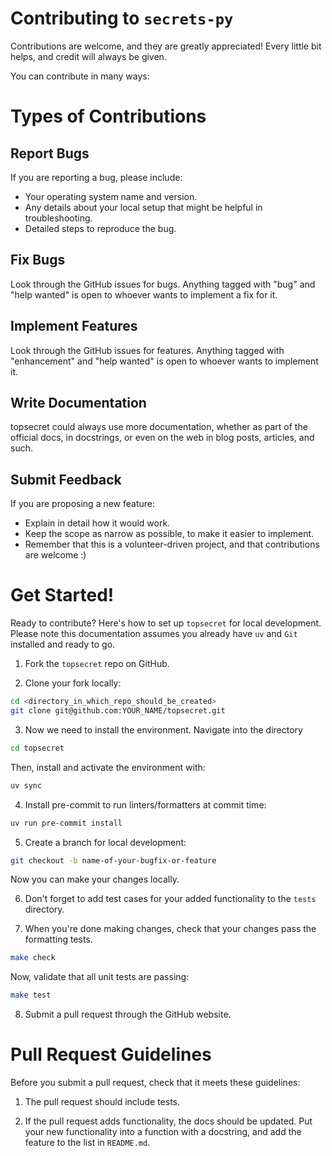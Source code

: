 # Contributing to `secrets-py`

Contributions are welcome, and they are greatly appreciated!
Every little bit helps, and credit will always be given.

You can contribute in many ways:

# Types of Contributions

## Report Bugs

If you are reporting a bug, please include:

- Your operating system name and version.
- Any details about your local setup that might be helpful in troubleshooting.
- Detailed steps to reproduce the bug.

## Fix Bugs

Look through the GitHub issues for bugs.
Anything tagged with "bug" and "help wanted" is open to whoever wants to implement a fix for it.

## Implement Features

Look through the GitHub issues for features.
Anything tagged with "enhancement" and "help wanted" is open to whoever wants to implement it.

## Write Documentation

topsecret could always use more documentation, whether as part of the official docs, in docstrings, or even on the web in blog posts, articles, and such.

## Submit Feedback

If you are proposing a new feature:

- Explain in detail how it would work.
- Keep the scope as narrow as possible, to make it easier to implement.
- Remember that this is a volunteer-driven project, and that contributions
  are welcome :)

# Get Started!

Ready to contribute? Here's how to set up `topsecret` for local development.
Please note this documentation assumes you already have `uv` and `Git` installed and ready to go.

1. Fork the `topsecret` repo on GitHub.

2. Clone your fork locally:

```bash
cd <directory_in_which_repo_should_be_created>
git clone git@github.com:YOUR_NAME/topsecret.git
```

3. Now we need to install the environment. Navigate into the directory

```bash
cd topsecret
```

Then, install and activate the environment with:

```bash
uv sync
```

4. Install pre-commit to run linters/formatters at commit time:

```bash
uv run pre-commit install
```

5. Create a branch for local development:

```bash
git checkout -b name-of-your-bugfix-or-feature
```

Now you can make your changes locally.

6. Don't forget to add test cases for your added functionality to the `tests` directory.

7. When you're done making changes, check that your changes pass the formatting tests.

```bash
make check
```

Now, validate that all unit tests are passing:

```bash
make test
```

8. Submit a pull request through the GitHub website.

# Pull Request Guidelines

Before you submit a pull request, check that it meets these guidelines:

1. The pull request should include tests.

2. If the pull request adds functionality, the docs should be updated.
   Put your new functionality into a function with a docstring, and add the feature to the list in `README.md`.
